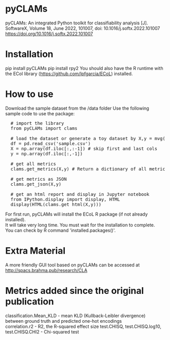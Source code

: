 # pyCLAMs

pyCLAMs: An integrated Python toolkit for classifiability analysis [J]. SoftwareX, Volume 18, June 2022, 101007, doi: 10.1016/j.softx.2022.101007  
https://doi.org/10.1016/j.softx.2022.101007

# Installation 

pip install pyCLAMs
pip install rpy2
You should also have the R runtime with the ECol library (https://github.com/lpfgarcia/ECoL) installed.

# How to use 

Download the sample dataset from the /data folder
Use the following sample code to use the package:

<pre>
  # import the library
  from pyCLAMs import clams

  # load the dataset or generate a toy dataset by X,y = mvg(md = 2)
  df = pd.read_csv('sample.csv')
  X = np.array(df.iloc[:,:-1]) # skip first and last cols
  y = np.array(df.iloc[:,-1])

  # get all metrics
  clams.get_metrics(X,y) # Return a dictionary of all metrics

  # get metrics as JSON
  clams.get_json(X,y)

  # get an html report and display in Jupyter notebook
  from IPython.display import display, HTML
  display(HTML(clams.get_html(X,y)))
</pre>

For first run, pyCLAMs will install the ECoL R package (if not already installed).  
It will take very long time. You must wait for the installation to complete.  
You can check by R command 'installed.packages()'.

# Extra Material
A more friendly GUI tool based on pyCLAMs can be accessed at http://spacs.brahma.pub/research/CLA

# Metrics added since the original publication

classification.Mean_KLD - mean KLD (Kullback-Leibler divergence) between ground truth and predicted one-hot encodings  
correlation.r2 - R2, the R-squared effect size
test.CHISQ, test.CHISQ.log10, test.CHISQ.CHI2 - Chi-squared test
